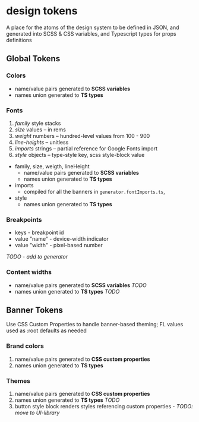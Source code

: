 # design tokens

A place for the atoms of the design system to be defined in JSON, and generated into SCSS & CSS variables, and Typescript types for props definitions

## Global Tokens

### Colors

-   name/value pairs generated to **SCSS variables**
-   names union generated to **TS types**

### Fonts

1. _family_ style stacks
2. _size_ values – in rems
3. _weight_ numbers – hundred-level values from 100 - 900
4. _line-heights_ – unitless
5. _imports_ strings – partial reference for Google Fonts import
6. _style_ objects – type-style key, scss style-block value

-   family, size, weigth, lineHeight
    -   name/value pairs generated to **SCSS variables**
    -   names union generated to **TS types**
-   imports
    -   compiled for all the banners in `generator.fontImports.ts`,
-   style
    -   names union generated to **TS types**

### Breakpoints

-   keys - breakpoint id
-   value "name" - device-width indicator
-   value "width" - pixel-based number

_TODO - add to generator_

### Content widths

-   name/value pairs generated to **SCSS variables** _TODO_
-   names union generated to **TS types** _TODO_

## Banner Tokens

Use CSS Custom Properties to handle banner-based theming; FL values used as :root defaults as needed

### Brand colors

1. name/value pairs generated to **CSS custom properties**
2. names union generated to **TS types**

### Themes

1. name/value pairs generated to **CSS custom properties**
2. names union generated to **TS types** _TODO_
3. button style block renders styles referencing custom properties - _TODO: move to UI-library_
